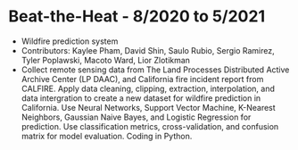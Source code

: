 # Beat-the-Heat - 8/2020 to 5/2021
- Wildfire prediction system
- Contributors: Kaylee Pham, David Shin, Saulo Rubio, Sergio Ramirez, Tyler Poplawski, Macoto Ward, Lior Zlotikman
- Collect remote sensing data from The Land Processes Distributed Active Archive Center (LP DAAC), and California fire incident report from CALFIRE. Apply
data cleaning, clipping, extraction, interpolation, and
data intergration to create a new dataset for wildfire
prediction in California. Use Neural Networks, Support
Vector Machine, K-Nearest Neighbors, Gaussian Naive Bayes, and Logistic Regression for prediction. Use classification metrics,
cross-validation, and confusion matrix for model evaluation.
Coding in Python.
